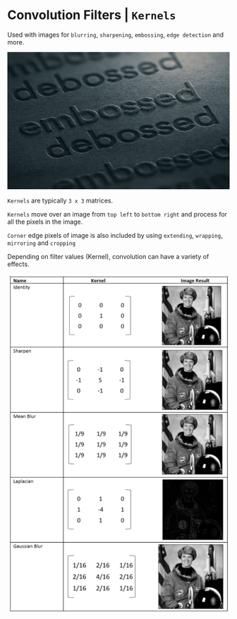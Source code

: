 # Convolution Filters | `Kernels`

Used with images for `blurring`, `sharpening`, `embossing`, `edge detection` and more.

![Emboss - Deboss](Image/EmbossDeboss.jpg)

`Kernels` are typically `3 x 3` matrices.

`Kernels` move over an image from `top left` to `bottom right` and process for all the pixels in the image.

`Corner` edge pixels of image is also included by using `extending`, `wrapping`, `mirroring` and `cropping`

Depending on filter values (Kernel), convolution can have a variety of effects.

![Kernel](Image/Kernel.png)
